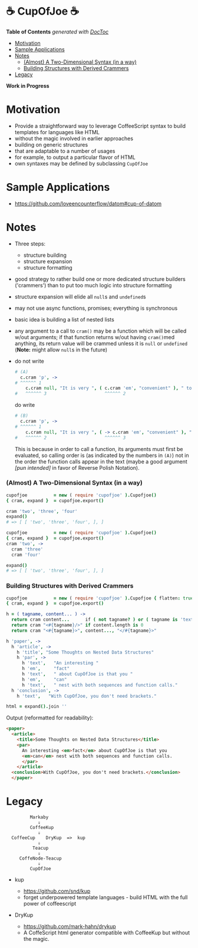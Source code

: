 
# &#x2615; CupOfJoe &#x2615;


<!-- START doctoc generated TOC please keep comment here to allow auto update -->
<!-- DON'T EDIT THIS SECTION, INSTEAD RE-RUN doctoc TO UPDATE -->
**Table of Contents**  *generated with [DocToc](https://github.com/thlorenz/doctoc)*

- [Motivation](#motivation)
- [Sample Applications](#sample-applications)
- [Notes](#notes)
    - [(Almost) A Two-Dimensional Syntax (in a way)](#almost-a-two-dimensional-syntax-in-a-way)
    - [Building Structures with Derived Crammers](#building-structures-with-derived-crammers)
- [Legacy](#legacy)

<!-- END doctoc generated TOC please keep comment here to allow auto update -->

**Work in Progress**

# Motivation

* Provide a straightforward way to leverage CoffeeScript syntax to build templates for languages like HTML
* without the magic involved in earlier approaches
* building on generic structures
* that are adaptable to a number of usages
* for example, to output a particular flavor of HTML
* own syntaxes may be defined by subclassing `CupOfJoe`

# Sample Applications

* https://github.com/loveencounterflow/datom#cup-of-datom

# Notes

* Three steps:
  * structure building
  * structure expansion
  * structure formatting
* good strategy to rather build one or more dedicated structure builders ('crammers') than to put too much
  logic into structure formatting
* structure expansion will elide all `null`s and `undefined`s
* may not use async functions, promises; everything is synchronous
* basic idea is building a list of nested lists
* any argument to a call to `cram()` may be a function which will be called w/out arguments; if that
  function returns w/out having `cram()`med anything, its return value will be crammed unless it is `null`
  or `undefined` (**Note:** might allow `null`s in the future)

* do not write

  ```coffee
  # (A)
    c.cram 'p', ->
  # ^^^^^^ 1
      c.cram null, "It is very ", ( c.cram 'em', "convenient" ), " to write"
  #   ^^^^^^ 3                      ^^^^^^ 2
  ```

  do write

  ```coffee
  # (B)
    c.cram 'p', ->
  # ^^^^^^ 1
      c.cram null, "It is very ", ( -> c.cram 'em', "convenient" ), " to write"
  #   ^^^^^^ 2                      ^^^^^^ 3
  ```

  This is because in order to call a function, its arguments must first be evaluated, so calling order is
  (as indicated by the numbers in `(A)`) not in the order the function calls appear in the text (maybe a
  good argument *[pun intended]* in favor of Reverse Polish Notation).



### (Almost) A Two-Dimensional Syntax (in a way)



```coffee
cupofjoe          = new ( require 'cupofjoe' ).Cupofjoe()
{ cram, expand }  = cupofjoe.export()

cram 'two', 'three', 'four'
expand()
# => [ [ 'two', 'three', 'four', ], ]
```


```coffee
cupofjoe          = new ( require 'cupofjoe' ).Cupofjoe()
{ cram, expand }  = cupofjoe.export()
cram 'two', ->
  cram 'three'
  cram 'four'

expand()
# => [ [ 'two', 'three', 'four', ], ]
```

### Building Structures with Derived Crammers


```coffee
cupofjoe          = new ( require 'cupofjoe' ).Cupofjoe { flatten: true, }
{ cram, expand }  = cupofjoe.export()

h = ( tagname, content... ) ->
  return cram content...      if ( not tagname? ) or ( tagname is 'text' )
  return cram "<#{tagname}/>" if content.length is 0
  return cram "<#{tagname}>", content..., "</#{tagname}>"

h 'paper', ->
  h 'article', ->
    h 'title', "Some Thoughts on Nested Data Structures"
    h 'par', ->
      h 'text',   "An interesting "
      h 'em',     "fact"
      h 'text',   " about CupOfJoe is that you "
      h 'em',     "can"
      h 'text',   " nest with both sequences and function calls."
  h 'conclusion', ->
    h 'text',   "With CupOfJoe, you don't need brackets."

html = expand().join ''
```

Output (reformatted for readability):

```html
<paper>
  <article>
    <title>Some Thoughts on Nested Data Structures</title>
    <par>
      An interesting <em>fact</em> about CupOfJoe is that you
      <em>can</em> nest with both sequences and function calls.
      </par>
    </article>
  <conclusion>With CupOfJoe, you don't need brackets.</conclusion>
  </paper>
```

# Legacy

```
         Markaby
            ⇓
         CoffeeKup
            ⇓
  CoffeeCup    DryKup  =>  kup
            ⇓
          Teacup
            ⇓
     CoffeNode-Teacup
            ⇓
         CupOfJoe
```

* kup
  * https://github.com/snd/kup
  * forget underpowered template languages - build HTML with the full power of coffeescript

* DryKup
  * https://github.com/mark-hahn/drykup
  * A CoffeScript html generator compatible with CoffeeKup but without the magic.

